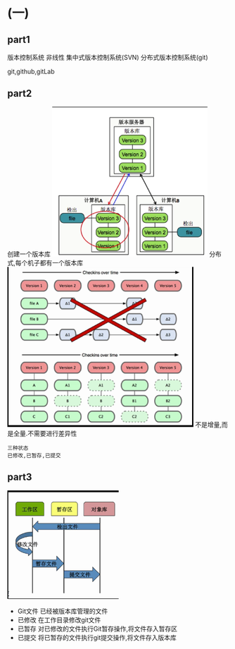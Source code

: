 # (一)
## part1
版本控制系统
非线性
集中式版本控制系统(SVN)
分布式版本控制系统(git)

git,github,gitLab
## part2
创建一个版本库
![](_v_images/20190603165426475_715808192.png)
分布式,每个机子都有一个版本库
![](_v_images/20190603165749135_23039184.png)
不是增量,而是全量.不需要进行差异性
```
三种状态
已修改,已暂存,已提交
```
## part3
![](_v_images/20190603165945837_1091481142.png)
- Git文件
已经被版本库管理的文件
- 已修改
在工作目录修改git文件
- 已暂存
对已修改的文件执行Git暂存操作,将文件存入暂存区
- 已提交
将已暂存的文件执行git提交操作,将文件存入版本库